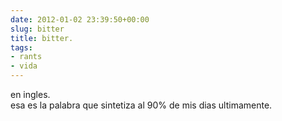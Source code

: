 ```yaml
---  
date: 2012-01-02 23:39:50+00:00  
slug: bitter  
title: bitter.  
tags:  
- rants  
- vida  
---  
```

  
en ingles.  
esa es la palabra que sintetiza al 90% de mis dias ultimamente.   
